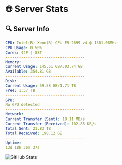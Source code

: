 # 🌐 Server Stats
## 🔍 Server Info
```yaml
CPU: Intel(R) Xeon(R) CPU E5-2699 v4 @ 1301.08MHz
CPU Usage: 0.50%
Cores: 44P | 88T
-----------------------------------
Memory:
Current Usage: 145.51 GB/503.74 GB
Available: 354.81 GB
-----------------------------------
Disk:
Current Usage: 59.58 GB/1.71 TB
Free: 1.57 TB
-----------------------------------
GPU:
No GPU detected
-----------------------------------
Network:
Current Transfer (Sent): 18.11 MB/s
Current Transfer (Received): 102.85 KB/s
Total Sent: 21.83 TB
Total Received: 198.12 GB
-----------------------------------
Uptime:
13d 18h 36m 37s
```
![GitHub Stats](https://img.shields.io/badge/Updated-2025-03-21_15:59:26-blue)